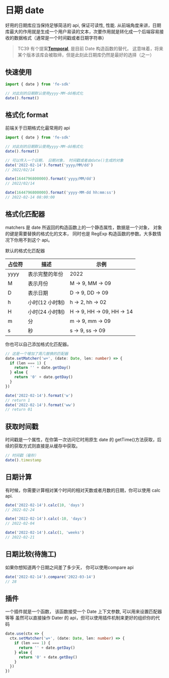 # 日期 date

好用的日期库应当保持足够简洁的 api, 保证可读性, 性能.
从前端角度来讲，日期库最大的作用就是生成一个用户易读的文本，次要作用就是转化成一个后端容易接收的数据格式（通常是一个时间戳或者日期字符串）

> TC39 有个提案[**Temporal**](https://github.com/tc39/proposals#onboarding-existing-proposals), 是目前 Date 构造函数的替代， 这意味着，将来某个版本该库会被取缔，但是此刻此日期库仍然是最好的选择（之一）

## 快速使用

```ts
import { date } from 'fe-sdk'

// 对此刻的日期默认使用yyyy-MM-dd格式化
date().format()
```

## 格式化 format

前端关于日期格式化最常用的 api

```ts
import { date } from 'fe-sdk'

// 对此刻的日期默认使用yyyy-MM-dd格式化
date().format()

// 可以传入一个日期， 日期对象， 时间戳或者由date()生成的对象
date('2022-02-14').format('yyyy/MM/dd')
// 2022/02/14

date(1644796800000).format('yyyy/MM/dd')
// 2022/02/14

date(1644796800000).format('yyyy-MM-dd hh:mm:ss')
// 2022-02-14 08:00:00
```

## 格式化匹配器

matchers 是 date 所返回的构造函数上的一个静态属性，数据是一个对象， 对象的键是需要替换的格式化的文本， 同时也是 RegExp 构造函数的参数。大多数情况下你用不到这个 api。

默认的格式化匹配器

| 占位符 | 描述            | 示例                       |
| ------ | --------------- | -------------------------- |
| yyyy   | 表示完整的年份  | 2022                       |
| M      | 表示月份        | M -> 9, MM -> 09           |
| D      | 表示日期        | D -> 9, DD -> 09           |
| h      | 小时(12 小时制) | h -> 2, hh -> 02           |
| H      | 小时(24 小时制) | H -> 9, HH -> 09, HH -> 14 |
| m      | 分              | m -> 9, mm -> 09           |
| s      | 秒              | s -> 9, ss -> 09           |

你也可以自己添加格式化匹配器。

```ts
// 这是一个增加了周几替换的匹配器
date.setMatcher('w+', (date: Date, len: number) => {
  if (len === 1) {
    return '' + date.getDay()
  } else {
    return '0' + date.getDay()
  }
})

date('2022-02-14').format('w')
// return 1
date('2022-02-14').format('ww')
// return 01
```

## 获取时间戳

时间戳是一个属性，在你第一次访问它时用原生 date 的 getTime()方法获取，后续的获取方式则直接是从缓存中获取。

```ts
// 时间戳（毫秒）
date().timestamp
```

## 日期计算
有时候，你需要计算相对某个时间的相对天数或者月数的日期，你可以使用 calc api.

```ts
date('2022-02-14').calc(10, 'days')
// 2022-02-24

date('2022-02-14').calc(-10, 'days')
// 2022-02-04

date('2022-02-14').calc(1, 'weeks')
// 2022-02-21
```

## 日期比较(待施工)
如果你想知道两个日期之间差了多少天， 你可以使用compare api

```ts
date('2022-02-14').compare('2022-03-14')
// 28
```

## 插件

一个插件就是一个函数， 该函数接受一个 Date 上下文参数, 可以用来设置匹配器等等
虽然可以直接操作 Dater 的 api，但可以使用插件机制来更好的组织你的代码

```ts
date.use(ctx => {
  ctx.setMatcher('w+', (date: Date, len: number) => {
    if (len === 1) {
      return '' + date.getDay()
    } else {
      return '0' + date.getDay()
    }
  })
})
```

